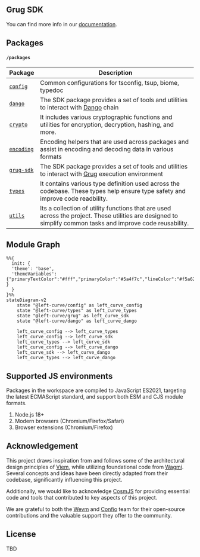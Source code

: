 ## Grug SDK

You can find more info in our [documentation](https://grug-sdk.pages.dev/).

## Packages

#### `/packages`

| Package                       | Description                                                                                                                                                 |
| ----------------------------- | ----------------------------------------------------------------------------------------------------------------------------------------------------------- |
| [`config`](./config)          | Common configurations for tsconfig, tsup, biome, typedoc                                                                                                    |
| [`dango`](./dango/)           | The SDK package provides a set of tools and utilities to interact with [Dango] chain                                                                        |
| [`crypto`](./grug/crypto)     | It includes various cryptographic functions and utilities for encryption, decryption, hashing, and more.                                                    |
| [`encoding`](./grug/encoding) | Encoding helpers that are used across packages and assist in encoding and decoding data in various formats                                                  |
| [`grug-sdk`](./grug)          | The SDK package provides a set of tools and utilities to interact with [Grug] execution environment                                                         |
| [`types`](./types)            | It contains various type definition used across the codebase. These types help ensure type safety and improve code readbility.                              |
| [`utils`](./grug/utils)       | Its a collection of utility functions that are used across the project. These utilities are designed to simplify common tasks and improve code reusability. |

## Module Graph

```mermaid
%%{
  init: {
  'theme': 'base',
  'themeVariables': {"primaryTextColor":"#fff","primaryColor":"#5a4f7c","lineColor":"#f5a623" }
  }
}%%
stateDiagram-v2
    state "@left-curve/config" as left_curve_config
    state "@left-curve/types" as left_curve_types
    state "@left-curve/grug" as left_curve_sdk
    state "@left-curve/dango" as left_curve_dango

    left_curve_config --> left_curve_types
    left_curve_config --> left_curve_sdk
    left_curve_types --> left_curve_sdk
    left_curve_config --> left_curve_dango
    left_curve_sdk --> left_curve_dango
    left_curve_types --> left_curve_dango
```

## Supported JS environments

Packages in the workspace are compiled to JavaScript ES2021, targeting the latest ECMAScript standard, and support both ESM and CJS module formats.

1. Node.js 18+
2. Modern browsers (Chromium/Firefox/Safari)
3. Browser extensions (Chromium/Firefox)

## Acknowledgement

This project draws inspiration from and follows some of the architectural design principles of [Viem], while utilizing foundational code from [Wagmi]. Several concepts and ideas have been directly adapted from their codebase, significantly influencing this project.

Additionally, we would like to acknowledge [CosmJS] for providing essential code and tools that contributed to key aspects of this project.

We are grateful to both the [Wevm] and [Confio] team for their open-source contributions and the valuable support they offer to the community.

## License

TBD

[Grug]: https://grug.build/
[Dango]: ../dango
[Wevm]: https://wevm.dev/
[Wagmi]: https://github.com/wevm/wagmi
[Viem]: https://github.com/wevm/viem
[CosmJS]: https://github.com/cosmos/cosmjs
[Confio]: https://confio.gmbh/
